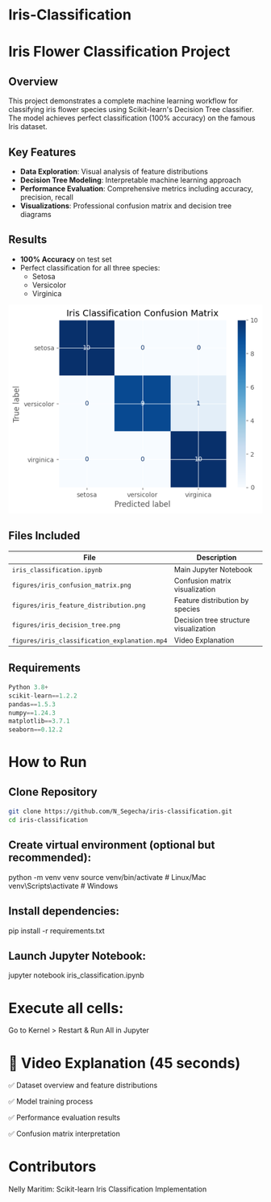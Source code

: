 # Iris-Classification
# Iris Flower Classification Project

## Overview
This project demonstrates a complete machine learning workflow for classifying iris flower species using Scikit-learn's Decision Tree classifier. The model achieves perfect classification (100% accuracy) on the famous Iris dataset.

## Key Features
- **Data Exploration**: Visual analysis of feature distributions
- **Decision Tree Modeling**: Interpretable machine learning approach
- **Performance Evaluation**: Comprehensive metrics including accuracy, precision, recall
- **Visualizations**: Professional confusion matrix and decision tree diagrams

## Results
- **100% Accuracy** on test set
- Perfect classification for all three species:
  - Setosa
  - Versicolor
  - Virginica

![Confusion Matrix](figures/iris_confusion_matrix.png)

## Files Included
| File | Description |
|------|-------------|
| `iris_classification.ipynb` | Main Jupyter Notebook |
| `figures/iris_confusion_matrix.png` | Confusion matrix visualization |
| `figures/iris_feature_distribution.png` | Feature distribution by species |
| `figures/iris_decision_tree.png` | Decision tree structure visualization |
| `figures/iris_classification_explanation.mp4` | Video Explanation |

## Requirements
```python
Python 3.8+
scikit-learn==1.2.2
pandas==1.5.3
numpy==1.24.3
matplotlib==3.7.1
seaborn==0.12.2
```
# How to Run

## Clone Repository

```bash
git clone https://github.com/N_Segecha/iris-classification.git
cd iris-classification
```
## Create virtual environment (optional but recommended):

python -m venv venv
source venv/bin/activate  # Linux/Mac
venv\Scripts\activate     # Windows

## Install dependencies:

pip install -r requirements.txt

## Launch Jupyter Notebook:

jupyter notebook iris_classification.ipynb

# Execute all cells:

Go to Kernel > Restart & Run All in Jupyter

# 🎥 Video Explanation (45 seconds)
✅ Dataset overview and feature distributions

✅ Model training process

✅ Performance evaluation results

✅ Confusion matrix interpretation

# Contributors
Nelly Maritim: Scikit-learn Iris Classification Implementation